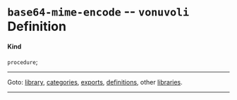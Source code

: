 

<a id='definition__vonuvoli__base64-mime-encode'></a>

# `base64-mime-encode` -- `vonuvoli` Definition


<a id='definition__vonuvoli__base64-mime-encode__kind'></a>

#### Kind

`procedure`;

----

Goto: [library](../../vonuvoli/_index.md#library__vonuvoli), [categories](../../vonuvoli/categories/_index.md#toc__vonuvoli__categories), [exports](../../vonuvoli/exports/_index.md#toc__vonuvoli__exports), [definitions](../../vonuvoli/definitions/_index.md#toc__vonuvoli__definitions), other [libraries](../../_libraries.md#toc__libraries).

----

